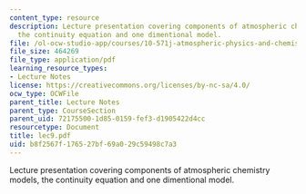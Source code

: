 ```yaml
---
content_type: resource
description: Lecture presentation covering components of atmospheric chemistry models,
  the continuity equation and one dimentional model.
file: /ol-ocw-studio-app/courses/10-571j-atmospheric-physics-and-chemistry-spring-2006/b8f2567f176527bf69a029c59498c7a3_lec9.pdf
file_size: 464269
file_type: application/pdf
learning_resource_types:
- Lecture Notes
license: https://creativecommons.org/licenses/by-nc-sa/4.0/
ocw_type: OCWFile
parent_title: Lecture Notes
parent_type: CourseSection
parent_uid: 72175500-1d85-0159-fef3-d1905422d4cc
resourcetype: Document
title: lec9.pdf
uid: b8f2567f-1765-27bf-69a0-29c59498c7a3
---
```

Lecture presentation covering components of atmospheric chemistry models, the continuity equation and one dimentional model.
